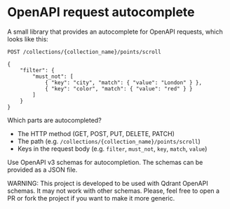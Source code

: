 
# OpenAPI request autocomplete

A small library that provides an autocomplete for OpenAPI requests, which looks like this:


```
POST /collections/{collection_name}/points/scroll

{
    "filter": {
        "must_not": [
            { "key": "city", "match": { "value": "London" } },
            { "key": "color", "match": { "value": "red" } }
        ]
    }
}
```

Which parts are autocompleted?

* The HTTP method (GET, POST, PUT, DELETE, PATCH)
* The path (e.g. `/collections/{collection_name}/points/scroll`)
* Keys in the request body (e.g. `filter`, `must_not`, `key`, `match`, `value`)


Use OpenAPI v3 schemas for autocompletion. The schemas can be provided as a JSON file.

WARNING: This project is developed to be used with Qdrant OpenAPI schemas. It may not work with other schemas. Please, feel free to open a PR or fork the project if you want to make it more generic.
